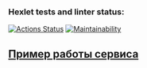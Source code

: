 ### Hexlet tests and linter status:
[![Actions Status](https://github.com/BobKelsoGIT/python-project-83/actions/workflows/hexlet-check.yml/badge.svg)](https://github.com/BobKelsoGIT/python-project-83/actions)
[![Maintainability](https://api.codeclimate.com/v1/badges/cb85c3fd07d9b35eee9d/maintainability)](https://codeclimate.com/github/BobKelsoGIT/python-project-83/maintainability)
<h2><a href='https://python-project-83-0i2f.onrender.com'>Пример работы сервиса</a>